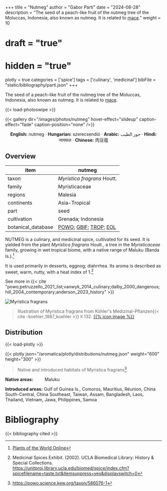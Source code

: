 +++
title = "Nutmeg"
author = "Gabor Parti"
date = "2024-08-28"
description = "The seed of a peach-like fruit of the nutmeg tree of the Moluccas, Indonesia, also known as nutmeg. It is related to [mace](../items/mace)."
weight = 10
# draft = "true"
# hidden = "true"
plotly = true
categories = ['spice']
tags = ['culinary', 'medicinal']
bibFile = "static/bibliography/parti.json"
+++

The seed of a peach-like fruit of the nutmeg tree of the Moluccas, Indonesia, also known as nutmeg. It is related to [mace](../items/mace).

 [<i class="fab fa-wikipedia-w"></i>](https://en.wikipedia.org/wiki/Nutmeg#Mace){{< load-photoswipe >}}

{{< gallery dir="/images/photos/nutmeg" hover-effect="slideup" caption-effect="fade" caption-position="none" />}}

<center>

**English:** nutmeg · **Hungarian:** szerecsendió · **Arabic:** <span class="arabic-text" dir="rtl">جوز الطيب</span> · **Hindi:** <span class="devanagari-text">जायफल</span> · **Chinese:** <span class="traditional-chinese-text">肉豆蔻</span>

</center>

## Overview

|       item       |                                                                                      nutmeg                                                                                      |
|------------------|----------------------------------------------------------------------------------------------------------------------------------------------------------------------------------|
|       taxon      |                                                                            *Myristica fragrans* Houtt.                                                                           |
|      family      |                                                                                   Myristicaceae                                                                                  |
|      regions     |                                                                                      Malesia                                                                                     |
|    continents    |                                                                                   Asia-Tropical                                                                                  |
|       part       |                                                                                       seed                                                                                       |
|    cultivation   |                                                                                Grenada; Indonesia                                                                                |
|botanical_database|[POWO](https://powo.science.kew.org/taxon/586076-1); [GBIF](https://www.gbif.org/species/5406817); [TROP](https://tropicos.org/name/21800077); [EOL](https://eol.org/pages/596922)|

NUTMEG is a culinary, and medicinal spice, cultivated for its seed. It is yielded from the plant *Myristica fragrans* Houtt., a tree in the *Myristicaceae* family, growing in wet tropical biome, with a native range of Maluku (Banda Is.).[^powo_nutmeg]

[^powo_nutmeg]: [Plants of the World Online](https://powo.science.kew.org)

It is used primarily in desserts, eggnog; diahrrhea. Its aroma is described as sweet, warm, nutty, with a heat index of 1.[^ucla_2002_medicinal]

[^ucla_2002_medicinal]: Medicinal Spices Exhibit. (2002). UCLA Biomedical Library: History & Special Collections. https://unitproj.library.ucla.edu/biomed/spice/index.cfm?spicefilename=taste.txt&itemsuppress=yes&displayswitch=0

See more in  {{< cite "powo;petruzzello_2021_list;vanwyk_2014_culinary;dalby_2000_dangerous;hill_2004_contemporary;anderson_2023_history" >}}

![Myristica fragrans](/images/illustrations/nutmeg.png?width=40rem "Illustration of Myristica fragrans from Köhler's Medizinal-Pflanzen")

>Illustration of Myristica fragrans from Köhler's Medizinal-Pflanzen{{< cite -koehler_1887_koehler >}} II 132. [{{% icon image %}}](https://www.biodiversitylibrary.org/item/10837#page/609/mode/1up)

## Distribution

{{< load-plotly >}}

{{< plotly json="/aromatica/plotly/distributions/nutmeg.json" weight="600" height="300" >}}

>Native and introduced habitats of Myristica fragrans[^powo]

[^powo]: https://powo.science.kew.org/taxon/586076-1

<p style="text-align:left;">

**Native areas:** &ensp; &ensp; &ensp; Maluku

**Introduced areas:** Gulf of Guinea Is., Comoros, Mauritius, Réunion, China South-Central, China Southeast, Taiwan, Assam, Bangladesh, Laos, Thailand, Vietnam, Jawa, Philippines, Samoa

</p>



# Bibliography

{{< bibliography cited >}}

